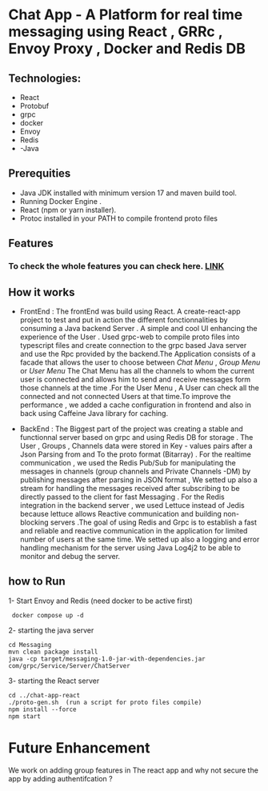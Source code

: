 # Chat App - A Platform for real time messaging using React , GRRc , Envoy Proxy , Docker and Redis DB

## Technologies:
- React 
- Protobuf
- grpc
- docker
- Envoy
- Redis
- -Java

## Prerequities 
- Java JDK installed with minimum version 17 and maven build tool.
- Running Docker Engine .
- React (npm or yarn installer).
- Protoc installed in your PATH to compile frontend proto files

## Features 
### To check the whole features you can check here. [LINK](/Messagery/Readme.md)

## How it works
- FrontEnd :
The frontEnd was build using React. A create-react-app project to test and put in action the different fonctionnalities by consuming a Java backend Server . A simple and cool UI enhancing the experience of the User .
Used grpc-web to compile  proto files into typescript files and create connection to the grpc based Java server and use the Rpc provided by the backend.The Application consists of a facade that allows the user to choose between *Chat Menu* , *Group Menu* or *User Menu* 
The Chat Menu has all the channels to whom the current user is connected and allows him to send and receive messages form those channels at the time .For the User Menu , A User can check all the connected and not connected Users at that time.To improve the performance , we added a cache configuration in frontend and also in back using Caffeine Java library for caching.

- BackEnd :
The Biggest part of the project was creating a stable and functionnal server based on grpc and using Redis DB for storage . The User , Groups , Channels data were stored in Key - values pairs after a Json Parsing from and To the proto format (Bitarray) . For the realtime communication , we used the Redis Pub/Sub for manipulating the messages in channels (group channels and Private Channels -DM) by publishing messages after parsing in JSON format , We setted up also a stream for handling the messages received after subscribing to be directly passed to the client for fast Messaging  . 
For the Redis integration in the backend server , we used Lettuce instead of Jedis because lettuce allows Reactive communication and building non-blocking servers .The goal of using Redis and Grpc is to establish a fast and reliable and reactive communication in the application for limited number of users at the same time.
We setted up also a logging and error handling mechanism for the server using Java Log4j2 to be able to monitor and debug the server.



## how to Run 
1- Start Envoy and Redis (need docker to be active first)
```
 docker compose up -d
 ```
2- starting the java server
```
cd Messaging
mvn clean package install 
java -cp target/messaging-1.0-jar-with-dependencies.jar com/grpc/Service/Server/ChatServer
```
3- starting the React server
```
cd ../chat-app-react
./proto-gen.sh  (run a script for proto files compile)
npm install --force
npm start
```

# Future Enhancement
We work on adding group features in The react app and why not secure the app by adding authentifcation ?

